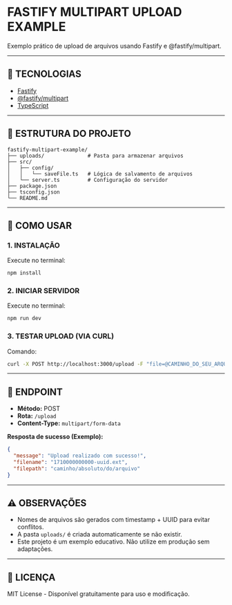 # FASTIFY MULTIPART UPLOAD EXAMPLE

Exemplo prático de upload de arquivos usando Fastify e @fastify/multipart.

---

## 🚀 TECNOLOGIAS  
- [Fastify](https://www.fastify.io/)  
- [@fastify/multipart](https://github.com/fastify/fastify-multipart)  
- [TypeScript](https://www.typescriptlang.org/)  

---

## 📂 ESTRUTURA DO PROJETO  

```
fastify-multipart-example/  
├── uploads/              # Pasta para armazenar arquivos  
├── src/  
│   ├── config/  
│   │   └── saveFile.ts   # Lógica de salvamento de arquivos  
│   └── server.ts         # Configuração do servidor  
├── package.json  
├── tsconfig.json  
└── README.md  
```

---

## 🚀 COMO USAR  

### 1. INSTALAÇÃO  
Execute no terminal:  
```sh
npm install
```

### 2. INICIAR SERVIDOR  
Execute no terminal:  
```sh
npm run dev
```

### 3. TESTAR UPLOAD (VIA CURL)  
Comando:  
```sh
curl -X POST http://localhost:3000/upload -F "file=@CAMINHO_DO_SEU_ARQUIVO"
```

---

## 📡 ENDPOINT  

- **Método:** POST  
- **Rota:** `/upload`  
- **Content-Type:** `multipart/form-data`  

**Resposta de sucesso (Exemplo):**  
```json
{
  "message": "Upload realizado com sucesso!",
  "filename": "1710000000000-uuid.ext",
  "filepath": "caminho/absoluto/do/arquivo"
}
```

---

## ⚠️ OBSERVAÇÕES  
- Nomes de arquivos são gerados com timestamp + UUID para evitar conflitos.  
- A pasta `uploads/` é criada automaticamente se não existir.  
- Este projeto é um exemplo educativo. Não utilize em produção sem adaptações.  

---

## 📜 LICENÇA  
MIT License - Disponível gratuitamente para uso e modificação.
